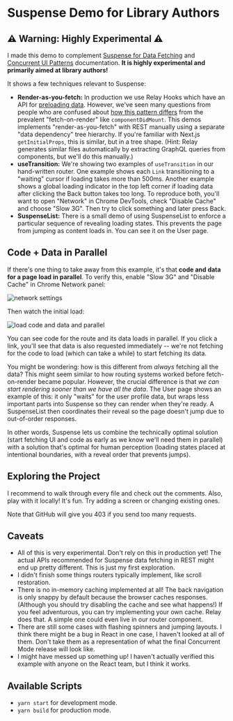 # Suspense Demo for Library Authors

## ⚠️ Warning: Highly Experimental ⚠️

I made this demo to complement [Suspense for Data Fetching](https://reactjs.org/docs/concurrent-mode-suspense.html) and [Concurrent UI Patterns](https://reactjs.org/docs/concurrent-mode-patterns.html) documentation. **It is highly experimental and primarily aimed at library authors!**

It shows a few techniques relevant to Suspense:

* **Render-as-you-fetch:** In production we use Relay Hooks which have an API for [preloading data](https://relay.dev/docs/en/experimental/api-reference#usepreloadedquery). However, we've seen many questions from people who are confused about [how this pattern differs](https://reactjs.org/docs/concurrent-mode-suspense.html#traditional-approaches-vs-suspense) from the prevalent "fetch-on-render" like `componentDidMount`. This demos implements "render-as-you-fetch" with REST manually using a separate "data dependency" tree hierarchy. If you're familiar with Next.js `getInitialProps`, this is similar, but in a tree shape. (Hint: Relay generates similar files automatically by extracting GraphQL queries from components, but we'll do this manually.)
* **useTransition:** We're showing two examples of `useTransition` in our hand-written router. One example shows each `Link` transitioning to a "waiting" cursor if loading takes more than 500ms. Another example shows a global loading indicator in the top left corner if loading data after clicking the Back button takes too long. To reproduce both, you'll want to open "Network" in Chrome DevTools, check "Disable Cache" and choose "Slow 3G". Then try to click something and later press Back.
* **SuspenseList:** There is a small demo of using SuspenseList to enforce a particular sequence of revealing loading states. This prevents the page from jumping as content loads in. You can see it on the User page.

## Code + Data in Parallel

If there's one thing to take away from this example, it's that **code and data for a page load in parallel**. To verify this, enable "Slow 3G" and "Disable Cache" in Chrome Network panel:

<img alt="network settings" src="https://i.imgur.com/UumoFz0.png">

Then watch the initial load:

<img alt="load code and data and parallel" src="https://i.imgur.com/NruRXWf.png">

You can see code for the route and its data loads in parallel. If you click a link, you'll see that data is also requested immediately -- we're not fetching for the code to load (which can take a while) to start fetching its data.

You might be wondering: how is this different from *always* fetching all the data? This might seem similar to how routing systems worked before fetch-on-render became popular. However, the crucial difference is that *we can start rendering sooner than we have all the data*. The User page shows an example of this: it only "waits" for the user profile data, but wraps less important parts into Suspense so they can render when they're ready. A SuspenseList then coordinates their reveal so the page doesn't jump due to out-of-order responses.

In other words, Suspense lets us combine the technically optimal solution (start fetching UI and code as early as we know we'll need them in parallel) with a solution that's optimal for human perception (loading states placed at intentional boundaries, with a reveal order that prevents jumps).

## Exploring the Project

I recommend to walk through every file and check out the comments. Also, play with it locally! It's fun. Try adding a screen or changing existing ones.

Note that GitHub will give you 403 if you send too many requests.

## Caveats

* All of this is very experimental. Don't rely on this in production yet! The actual APIs recommended for Suspense data fetching in REST might end up pretty different. This is just my first exploration.
* I didn't finish some things routers typically implement, like scroll restoration.
* There is no in-memory caching implemented at all! The back navigation is only snappy by default because the browser caches responses. (Although you should try disabling the cache and see what happens!) If you feel adventurous, you can try implementing your own cache. Relay does that. A simple one could even live in our router component.
* There are still some cases with flashing spinners and jumping layouts. I think there might be a bug in React in one case, I haven't looked at all of them. Don't take them as a representation of what the final Concurrent Mode release will look like.
* I might have messed up something up! I haven't actually verified this example with anyone on the React team, but I think it works.

## Available Scripts

* `yarn start` for development mode.
* `yarn build` for production mode.
